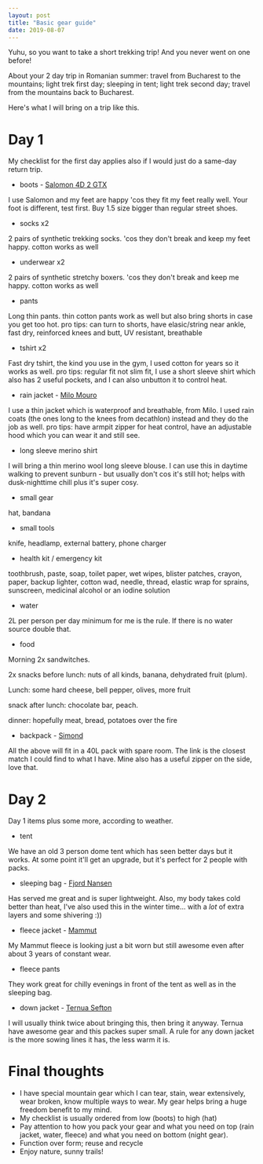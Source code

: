 ```yaml
---
layout: post
title: "Basic gear guide"
date: 2019-08-07
---
```


Yuhu, so you want to take a short trekking trip! And you never went on one before! 

About your 2 day trip in Romanian summer: travel from Bucharest to the mountains; light trek first day; sleeping in tent; light trek second day; travel from the mountains back to Bucharest.

Here's what I will bring on a trip like this.

# Day 1
My checklist for the first day applies also if I would just do a same-day return trip.

* boots - [Salomon 4D 2 GTX](https://www.salomon.com/en-us/shop/product/quest-4d-3-gtxr.html#1191=9861)

I use Salomon and my feet are happy 'cos they fit my feet really well. Your foot is different, test first. Buy 1.5 size bigger than regular street shoes.

* socks x2

2 pairs of synthetic trekking socks. 'cos they don't break and keep my feet happy. cotton works as well

* underwear x2

2 pairs of synthetic stretchy boxers. 'cos they don't break and keep me happy. cotton works as well

* pants

Long thin pants. thin cotton pants work as well but also bring shorts in case you get too hot. pro tips: can turn to shorts, have elasic/string near ankle, fast dry, reinforced knees and butt, UV resistant, breathable

* tshirt x2

Fast dry tshirt, the kind you use in the gym, I used cotton for years so it works as well. pro tips: regular fit not slim fit, I use a short sleeve shirt which also has 2 useful pockets, and I can also unbutton it to control heat.

* rain jacket - [Milo Mouro](https://www.nootkasport.ro/imbracaminte-barbati/imbracaminte/geci-de-trekking--87/geaca-milo-mouro--34497.htm)

I use a thin jacket which is waterproof and breathable, from Milo. I used rain coats (the ones long to the knees from decathlon) instead and they do the job as well. pro tips: have armpit zipper for heat control, have an adjustable hood which you can wear it and still see. 	

* long sleeve merino shirt

I will bring a thin merino wool long sleeve blouse. I can use this in daytime walking to prevent sunburn - but usually don't cos it's still hot; helps with dusk-nighttime chill plus it's super cosy.

* small gear

hat, bandana

* small tools

knife, headlamp, external battery, phone charger

* health kit / emergency kit

toothbrush, paste, soap, toilet paper, wet wipes, blister patches, crayon, paper, backup lighter, cotton wad, needle, thread, elastic wrap for sprains, sunscreen, medicinal alcohol or an iodine solution

* water

2L per person per day minimum for me is the rule. If there is no water source double that.

* food

Morning 2x sandwitches. 

2x snacks before lunch: nuts of all kinds, banana, dehydrated fruit (plum). 

Lunch: some hard cheese, bell pepper, olives, more fruit

snack after lunch: chocolate bar, peach.

dinner: hopefully meat, bread, potatoes over the fire

* backpack - [Simond](https://www.simond.com/jorasses-backpack-40-l-id_8241621)

All the above will fit in a 40L pack with spare room. The link is the closest match I could find to what I have. Mine also has a useful zipper on the side, love that.


# Day 2
Day 1 items plus some more, according to weather.

* tent

We have an old 3 person dome tent which has seen better days but it works. At some point it'll get an upgrade, but it's perfect for 2 people with packs.

* sleeping bag - [Fjord Nansen](https://www.fjordnansen.pl/product-eng-23009-FINMARK-MID-4-C-850g-sleeping-bag.html)

Has served me great and is super lightweight. Also, my body takes cold better than heat, I've also used this in the winter time... with a _lot_ of extra layers and some shivering :)) 

* fleece jacket - [Mammut](https://www.amazon.co.uk/Mammut-Phase-Mens-Jacket-blue/dp/B00XCZUSRU/ref=sr_1_58?qid=1565202011&refinements=p_89%3AMammut&s=camping-hiking&sr=1-58&th=1)

My Mammut fleece is looking just a bit worn but still awesome even after about 3 years of constant wear.

* fleece pants

They work great for chilly evenings in front of the tent as well as in the sleeping bag.

* down jacket - [Ternua Sefton](https://www.ternua.com/com/sefton-jacket-1642670-2287.html)

I will usually think twice about bringing this, then bring it anyway. Ternua have awesome gear and this packes super small. A rule for any down jacket is the more sowing lines it has, the less warm it is.

# Final thoughts
* I have special mountain gear which I can tear, stain, wear extensively, wear broken, know multiple ways to wear. My gear helps bring a huge freedom benefit to my mind.
* My checklist is usually ordered from low (boots) to high (hat)
* Pay attention to how you pack your gear and what you need on top (rain jacket, water, fleece) and what you need on bottom (night gear).
* Function over form; reuse and recycle
* Enjoy nature, sunny trails!